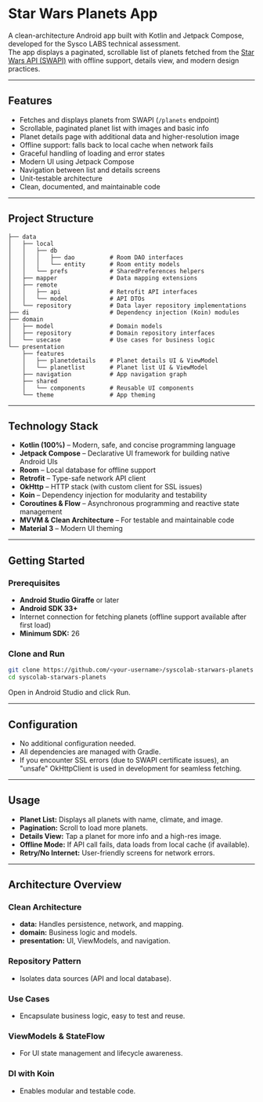 # Star Wars Planets App

A clean-architecture Android app built with Kotlin and Jetpack Compose, developed for the Sysco LABS technical assessment.  
The app displays a paginated, scrollable list of planets fetched from the [Star Wars API (SWAPI)](https://swapi.dev/) with offline support, details view, and modern design practices.

---

## Features

- Fetches and displays planets from SWAPI (`/planets` endpoint)
- Scrollable, paginated planet list with images and basic info
- Planet details page with additional data and higher-resolution image
- Offline support: falls back to local cache when network fails
- Graceful handling of loading and error states
- Modern UI using Jetpack Compose
- Navigation between list and details screens
- Unit-testable architecture
- Clean, documented, and maintainable code

---

## Project Structure

```text
├── data
│   ├── local
│   │   ├── db
│   │   │   ├── dao          # Room DAO interfaces
│   │   │   └── entity       # Room entity models
│   │   └── prefs            # SharedPreferences helpers
│   ├── mapper               # Data mapping extensions
│   ├── remote
│   │   ├── api              # Retrofit API interfaces
│   │   └── model            # API DTOs
│   └── repository           # Data layer repository implementations
├── di                       # Dependency injection (Koin) modules
├── domain
│   ├── model                # Domain models
│   ├── repository           # Domain repository interfaces
│   └── usecase              # Use cases for business logic
└── presentation
    ├── features
    │   ├── planetdetails    # Planet details UI & ViewModel
    │   └── planetlist       # Planet list UI & ViewModel
    ├── navigation           # App navigation graph
    ├── shared
    │   └── components       # Reusable UI components
    └── theme                # App theming
```
---

## Technology Stack

- **Kotlin (100%)** – Modern, safe, and concise programming language
- **Jetpack Compose** – Declarative UI framework for building native Android UIs
- **Room** – Local database for offline support
- **Retrofit** – Type-safe network API client
- **OkHttp** – HTTP stack (with custom client for SSL issues)
- **Koin** – Dependency injection for modularity and testability
- **Coroutines & Flow** – Asynchronous programming and reactive state management
- **MVVM & Clean Architecture** – For testable and maintainable code
- **Material 3** – Modern UI theming

---

## Getting Started

### Prerequisites

- **Android Studio Giraffe** or later
- **Android SDK 33+**
- Internet connection for fetching planets (offline support available after first load)
- **Minimum SDK:** 26

### Clone and Run

```bash
git clone https://github.com/<your-username>/syscolab-starwars-planets.git
cd syscolab-starwars-planets
```
Open in Android Studio and click Run.

---
## Configuration

- No additional configuration needed.
- All dependencies are managed with Gradle.
- If you encounter SSL errors (due to SWAPI certificate issues), an "unsafe" OkHttpClient is used in development for seamless fetching.

---

## Usage

- **Planet List:** Displays all planets with name, climate, and image.
- **Pagination:** Scroll to load more planets.
- **Details View:** Tap a planet for more info and a high-res image.
- **Offline Mode:** If API call fails, data loads from local cache (if available).
- **Retry/No Internet:** User-friendly screens for network errors.

---

## Architecture Overview

### Clean Architecture

- **data:** Handles persistence, network, and mapping.
- **domain:** Business logic and models.
- **presentation:** UI, ViewModels, and navigation.

### Repository Pattern

- Isolates data sources (API and local database).

### Use Cases

- Encapsulate business logic, easy to test and reuse.

### ViewModels & StateFlow

- For UI state management and lifecycle awareness.

### DI with Koin

- Enables modular and testable code.